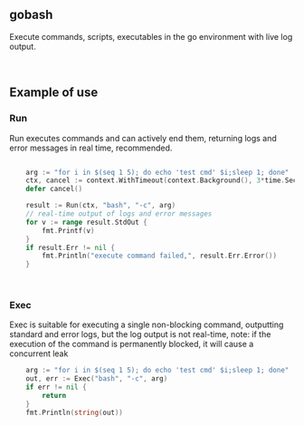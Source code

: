 ## gobash

Execute commands, scripts, executables in the go environment with live log output.

<br>

## Example of use

### Run

Run executes commands and can actively end them, returning logs and error messages in real time, recommended.

```go

    arg := "for i in $(seq 1 5); do echo 'test cmd' $i;sleep 1; done"
    ctx, cancel := context.WithTimeout(context.Background(), 3*time.Second) // timeout control
    defer cancel()

    result := Run(ctx, "bash", "-c", arg)
    // real-time output of logs and error messages
    for v := range result.StdOut {
        fmt.Printf(v)
    }
    if result.Err != nil {
        fmt.Println("execute command failed,", result.Err.Error())
    }
```

<br>

### Exec

Exec is suitable for executing a single non-blocking command, outputting standard and error logs, but the log output is not real-time, note: if the execution of the command is permanently blocked, it will cause a concurrent leak

```go
    arg := "for i in $(seq 1 5); do echo 'test cmd' $i;sleep 1; done"
    out, err := Exec("bash", "-c", arg)
    if err != nil {
        return
    }
    fmt.Println(string(out))
```

